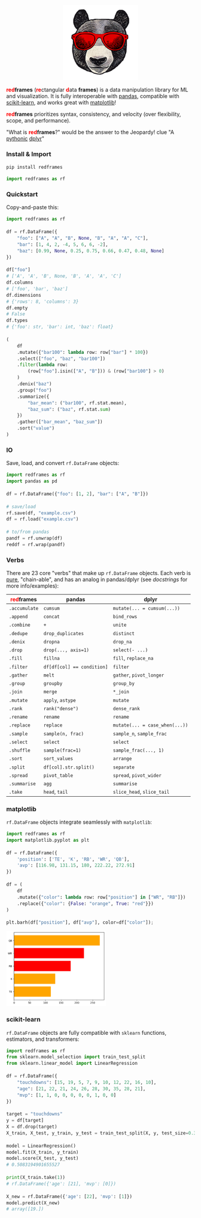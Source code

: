 <div align="center">
  <img alt="redframes" src="images/logo.png" height="200px">
</div>



<b style="color:red;">red</b><b>frames</b> (<b style="color:red;">re</b>ctangular <b style="color:red;">d</b>ata <b>frames</b>) is a data manipulation library for ML and visualization. It is fully interoperable with [pandas](https://github.com/pandas-dev/pandas), compatible with [scikit-learn](https://github.com/scikit-learn/scikit-learn), and works great with [matplotlib](https://github.com/matplotlib/matplotlib)!

<b style="color:red;">red</b><b>frames</b> prioritizes syntax, consistency, and velocity (over flexibility, scope, and performance).

"What is <b style="color:red;">red</b><b>frames</b>?" would be the answer to the Jeopardy! clue "A [pythonic](https://stackoverflow.com/a/25011492/3731467) [dplyr](https://github.com/tidyverse/dplyr)"



### Install & Import

```sh
pip install redframes
```

```python
import redframes as rf
```



### Quickstart

Copy-and-paste this:

```python
import redframes as rf

df = rf.DataFrame({
    "foo": ["A", "A", "B", None, "B", "A", "A", "C"],
    "bar": [1, 4, 2, -4, 5, 6, 6, -2], 
    "baz": [0.99, None, 0.25, 0.75, 0.66, 0.47, 0.48, None]
})

df["foo"] 
# ['A', 'A', 'B', None, 'B', 'A', 'A', 'C']
df.columns 
# ['foo', 'bar', 'baz']
df.dimensions
# {'rows': 8, 'columns': 3}
df.empty
# False
df.types
# {'foo': str, 'bar': int, 'baz': float}

(
    df
    .mutate({"bar100": lambda row: row["bar"] * 100})
    .select(["foo", "baz", "bar100"])
    .filter(lambda row: 
        (row["foo"].isin(["A", "B"])) & (row["bar100"] > 0)
    )
    .denix("baz")
    .group("foo")
    .summarize({
        "bar_mean": ("bar100", rf.stat.mean), 
        "baz_sum": ("baz", rf.stat.sum)
    })
    .gather(["bar_mean", "baz_sum"])
    .sort("value")
)
```



### IO

Save, load, and convert `rf.DataFrame` objects:

```python
import redframes as rf
import pandas as pd

df = rf.DataFrame({"foo": [1, 2], "bar": ["A", "B"]})

# save/load
rf.save(df, "example.csv")
df = rf.load("example.csv")

# to/from pandas
pandf = rf.unwrap(df) 
reddf = rf.wrap(pandf)
```



### Verbs

There are 23 core "verbs" that make up `rf.DataFrame` objects. Each verb is [pure](https://en.wikipedia.org/wiki/Pure_function), "chain-able", and has an analog in pandas/dplyr (see *docstrings* for more info/examples): 

| <b style="color:red;">red</b><b>frames</b> | pandas                     | dplyr                          |
| ------------------------------------------ | -------------------------- | ------------------------------ |
| `.accumulate`                              | `cumsum`                   | `mutate(... = cumsum(...))`    |
| `.append`                                  | `concat`                   | `bind_rows`                    |
| `.combine`                                 | `+`                        | `unite`                        |
| `.dedupe`                                  | `drop_duplicates`          | `distinct`                     |
| `.denix`                                   | `dropna`                   | `drop_na`                      |
| `.drop`                                    | `drop(..., axis=1)`        | `select(- ...)`                |
| `.fill`                                    | `fillna`                   | `fill`, `replace_na`           |
| `.filter`                                  | `df[df[col] == condition]` | `filter`                       |
| `.gather`                                  | `melt`                     | `gather`, `pivot_longer`       |
| `.group`                                   | `groupby`                  | `group_by`                     |
| `.join`                                    | `merge`                    | `*_join`                       |
| `.mutate`                                  | `apply`, `astype`          | `mutate`                       |
| `.rank`                                    | `rank("dense")`            | `dense_rank`                   |
| `.rename`                                  | `rename`                   | `rename`                       |
| `.replace`                                 | `replace`                  | `mutate(... = case_when(...))` |
| `.sample`                                  | `sample(n, frac)`          | `sample_n`, `sample_frac`      |
| `.select`                                  | `select`                   | `select`                       |
| `.shuffle`                                 | `sample(frac=1)`           | `sample_frac(..., 1)`          |
| `.sort`                                    | `sort_values`              | `arrange`                      |
| `.split`                                   | `df[col].str.split()`      | `separate`                     |
| `.spread`                                  | `pivot_table`              | `spread`, `pivot_wider`        |
| `.summarise`                               | `agg`                      | `summarise`                    |
| `.take`                                    | `head`, `tail`             | `slice_head`, `slice_tail`     |



### matplotlib

`rf.DataFrame` objects integrate seamlessly with `matplotlib`:

```python
import redframes as rf
import matplotlib.pyplot as plt

df = rf.DataFrame({
    'position': ['TE', 'K', 'RB', 'WR', 'QB'],
    'avp': [116.98, 131.15, 180, 222.22, 272.91]
})

df = (
    df
    .mutate({"color": lambda row: row["position"] in ["WR", "RB"]})
    .replace({"color": {False: "orange", True: "red"}})
)

plt.barh(df["position"], df["avp"], color=df["color"]);
```

<img alt="redframes" src="images/bars.png" height="200px">



### scikit-learn

`rf.DataFrame` objects are fully compatible with `sklearn` functions, estimators, and transformers:

```python
import redframes as rf
from sklearn.model_selection import train_test_split
from sklearn.linear_model import LinearRegression

df = rf.DataFrame({
    "touchdowns": [15, 19, 5, 7, 9, 10, 12, 22, 16, 10],
    "age": [21, 22, 21, 24, 26, 28, 30, 35, 28, 21],
    "mvp": [1, 1, 0, 0, 0, 0, 0, 1, 0, 0]
})

target = "touchdowns"
y = df[target]
X = df.drop(target)
X_train, X_test, y_train, y_test = train_test_split(X, y, test_size=0.3, random_state=1)

model = LinearRegression()
model.fit(X_train, y_train)
model.score(X_test, y_test)
# 0.5083194901655527

print(X_train.take(1))
# rf.DataFrame({'age': [21], 'mvp': [0]})

X_new = rf.DataFrame({'age': [22], 'mvp': [1]})
model.predict(X_new)
# array([19.])
```


